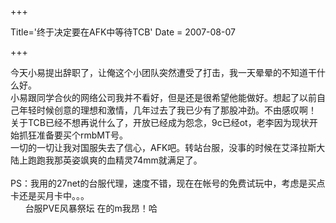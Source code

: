 +++



Title='终于决定要在AFK中等待TCB'
Date = 2007-08-07 

+++




<div class="css-full-post-content js-full-post-content">
<span class="gmail_quote"></span> <div>今天小易提出辞职了，让俺这个小团队突然遭受了打击，我一天晕晕的不知道干什么好。<br>小易跟同学合伙的网络公司我并不看好，但是还是很希望他能做好。想起了以前自己年轻时候创意的理想和激情，几年过去了我已少有了那股冲劲。不由感叹啊！<br>关于TCB已经不想再说什么了，开放已经成为怨念，9c已经ot，老李因为现状开始抓狂准备要买个rmbMT号。<br>一切的一切让我对国服失去了信心，AFK吧。转站台服，没事的时候在艾泽拉斯大陆上跑跑我那英姿飒爽的血精灵74mm就满足了。 <br><br>PS：我用的27net的台服代理，速度不错，现在在帐号的免费试玩中，考虑是买点卡还是买月卡中。。。<br>&nbsp;&nbsp;&nbsp;&nbsp;&nbsp; 台服PVE风暴祭坛 在的m我昂！哈 </div> 
</div>